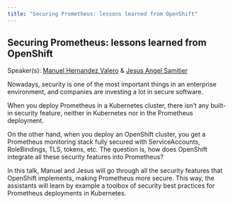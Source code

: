 ```yaml
---
title: "Securing Prometheus: lessons learned from OpenShift"
---
```


## Securing Prometheus: lessons learned from OpenShift

Speaker(s): [Manuel Hernandez Valero](../../speakers/manuel-hernandez-valero) & [Jesus Angel Samitier](../../speakers/jesus-angel-samitier)

Nowadays, security is one of the most important things in an enterprise environment, and companies are investing a lot in secure software.

When you deploy Prometheus in a Kubernetes cluster, there isn’t any built-in security feature, neither in Kubernetes nor in the Prometheus deployment.

On the other hand, when you deploy an OpenShift cluster, you get a Prometheus monitoring stack fully secured with ServiceAccounts, RoleBindings, TLS, tokens, etc. The question is, how does OpenShift integrate all these security features into Prometheus?

In this talk, Manuel and Jesus will go through all the security features that OpenShift implements, making Prometheus more secure. This way, the assistants will learn by example a toolbox of security best practices for Prometheus deployments in Kubernetes.
